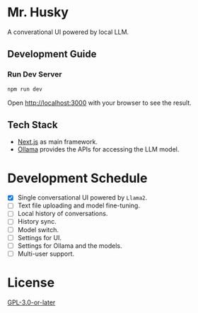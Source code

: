 # Mr. Husky

A converational UI powered by local LLM.

## Development Guide

### Run Dev Server

```bash
npm run dev
```

Open [http://localhost:3000](http://localhost:3000) with your browser to see the result.

## Tech Stack

- [Next.js](https://nextjs.org/) as main framework.
- [Ollama](https://ollama.com) provides the APIs for accessing the LLM model.

# Development Schedule

- [x] Single conversational UI powered by `Llama2`.
- [ ] Text file uploading and model fine-tuning.
- [ ] Local history of conversations.
- [ ] History sync.
- [ ] Model switch.
- [ ] Settings for UI.
- [ ] Settings for Ollama and the models.
- [ ] Multi-user support.

# License

[GPL-3.0-or-later](./LICENSE)
